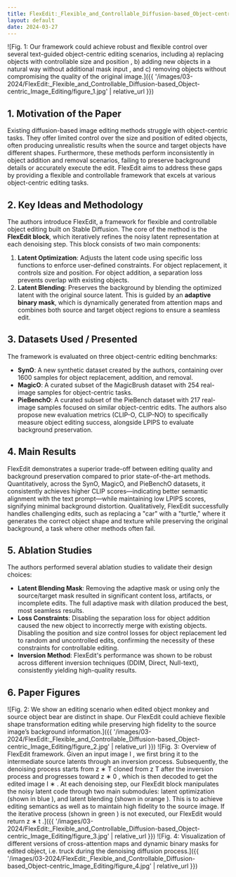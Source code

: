 ```yaml
---
title: FlexEdit:_Flexible_and_Controllable_Diffusion-based_Object-centric_Image_Editing
layout: default
date: 2024-03-27
---
```

![Fig. 1: Our framework could achieve robust and flexible control over several text-guided object-centric editing scenarios, including a) replacing objects with controllable size and position , b) adding new objects in a natural way without additional mask input , and c) removing objects without compromising the quality of the original image.]({{ '/images/03-2024/FlexEdit:_Flexible_and_Controllable_Diffusion-based_Object-centric_Image_Editing/figure_1.jpg' | relative_url }})
## 1. Motivation of the Paper
Existing diffusion-based image editing methods struggle with object-centric tasks. They offer limited control over the size and position of edited objects, often producing unrealistic results when the source and target objects have different shapes. Furthermore, these methods perform inconsistently in object addition and removal scenarios, failing to preserve background details or accurately execute the edit. FlexEdit aims to address these gaps by providing a flexible and controllable framework that excels at various object-centric editing tasks.

## 2. Key Ideas and Methodology
The authors introduce FlexEdit, a framework for flexible and controllable object editing built on Stable Diffusion. The core of the method is the **FlexEdit block**, which iteratively refines the noisy latent representation at each denoising step. This block consists of two main components:
1.  **Latent Optimization**: Adjusts the latent code using specific loss functions to enforce user-defined constraints. For object replacement, it controls size and position. For object addition, a separation loss prevents overlap with existing objects.
2.  **Latent Blending**: Preserves the background by blending the optimized latent with the original source latent. This is guided by an **adaptive binary mask**, which is dynamically generated from attention maps and combines both source and target object regions to ensure a seamless edit.

## 3. Datasets Used / Presented
The framework is evaluated on three object-centric editing benchmarks:
- **SynO**: A new synthetic dataset created by the authors, containing over 1600 samples for object replacement, addition, and removal.
- **MagicO**: A curated subset of the MagicBrush dataset with 254 real-image samples for object-centric tasks.
- **PieBenchO**: A curated subset of the PieBench dataset with 217 real-image samples focused on similar object-centric edits.
The authors also propose new evaluation metrics (CLIP-O, CLIP-NO) to specifically measure object editing success, alongside LPIPS to evaluate background preservation.

## 4. Main Results
FlexEdit demonstrates a superior trade-off between editing quality and background preservation compared to prior state-of-the-art methods. Quantitatively, across the SynO, MagicO, and PieBenchO datasets, it consistently achieves higher CLIP scores—indicating better semantic alignment with the text prompt—while maintaining low LPIPS scores, signifying minimal background distortion. Qualitatively, FlexEdit successfully handles challenging edits, such as replacing a "car" with a "turtle," where it generates the correct object shape and texture while preserving the original background, a task where other methods often fail.

## 5. Ablation Studies
The authors performed several ablation studies to validate their design choices:
- **Latent Blending Mask**: Removing the adaptive mask or using only the source/target mask resulted in significant content loss, artifacts, or incomplete edits. The full adaptive mask with dilation produced the best, most seamless results.
- **Loss Constraints**: Disabling the separation loss for object addition caused the new object to incorrectly merge with existing objects. Disabling the position and size control losses for object replacement led to random and uncontrolled edits, confirming the necessity of these constraints for controllable editing.
- **Inversion Method**: FlexEdit's performance was shown to be robust across different inversion techniques (DDIM, Direct, Null-text), consistently yielding high-quality results.

## 6. Paper Figures
![Fig. 2: We show an editing scenario when edited object monkey and source object bear are distinct in shape. Our FlexEdit could achieve flexible shape transformation editing while preserving high fidelity to the source image’s background information.]({{ '/images/03-2024/FlexEdit:_Flexible_and_Controllable_Diffusion-based_Object-centric_Image_Editing/figure_2.jpg' | relative_url }})
![Fig. 3: Overview of FlexEdit framework. Given an input image I , we first bring it to the intermediate source latents through an inversion process. Subsequently, the denoising process starts from z ∗ T cloned from z T after the inversion process and progresses toward z ∗ 0 , which is then decoded to get the edited image I ∗ . At each denoising step, our FlexEdit block manipulates the noisy latent code through two main submodules: latent optimization (shown in blue ), and latent blending (shown in orange ). This is to achieve editing semantics as well as to maintain high fidelity to the source image. If the iterative process (shown in green ) is not executed, our FlexEdit would return z ∗ t .]({{ '/images/03-2024/FlexEdit:_Flexible_and_Controllable_Diffusion-based_Object-centric_Image_Editing/figure_3.jpg' | relative_url }})
![Fig. 4: Visualization of different versions of cross-attention maps and dynamic binary masks for edited object, i.e. truck during the denoising diffusion process.]({{ '/images/03-2024/FlexEdit:_Flexible_and_Controllable_Diffusion-based_Object-centric_Image_Editing/figure_4.jpg' | relative_url }})
